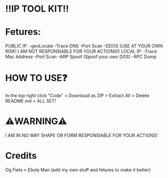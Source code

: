 # ‼️IP TOOL KIT‼️
# Fetures: 
PUBLIC IP:
-geoLocate
-Trace DNS
-Port Scan
-DDOS (USE AT YOUR OWN RISK! I AM NOT RESPONSIABLE FOR YOUR ACTIONS!)
LOCAL IP:
-Trace Mac Address
-Port Scan
-ARP Spoof (Spoof your own DOS)
-RPC Dump

# HOW TO USE❓
In the top right click "Code" >
Download as ZIP >
Extract All >
Delete README.md >
ALL SET!

# ⚠️WARNING⚠️
I AM IN NO WAY SHAPE OR FORM RESPONSIABLE FOR YOUR ACTIONS!

# Credits
Og Fiels > Ebola Man
(add my own stuff and fetures to make it better)
